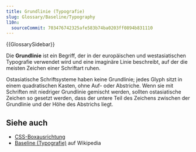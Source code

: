 ```yaml
---
title: Grundlinie (Typografie)
slug: Glossary/Baseline/Typography
l10n:
  sourceCommit: 703476742325afe583b74ba0203ff0894b831110
---
```


{{GlossarySidebar}}

Die **Grundlinie** ist ein Begriff, der in der europäischen und westasiatischen Typografie verwendet wird und eine imaginäre Linie beschreibt, auf der die meisten Zeichen einer Schriftart ruhen.

Ostasiatische Schriftsysteme haben keine Grundlinie; jedes Glyph sitzt in einem quadratischen Kasten, ohne Auf- oder Abstriche. Wenn sie mit Schriften mit niedriger Grundlinie gemischt werden, sollten ostasiatische Zeichen so gesetzt werden, dass der untere Teil des Zeichens zwischen der Grundlinie und der Höhe des Abstrichs liegt.

## Siehe auch

- [CSS-Boxausrichtung](/de/docs/Web/CSS/CSS_box_alignment#types_of_alignment)
- [Baseline (Typografie)](<https://en.wikipedia.org/wiki/Baseline_(typography)>) auf Wikipedia
